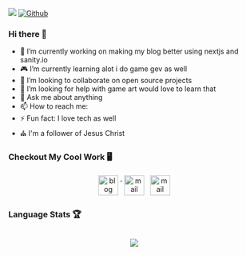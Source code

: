 ![](https://visitor-badge.laobi.icu/badge?page_id=cazterk.cazterk) [![Github](https://img.shields.io/github/followers/cazterk?label=Follow&style=social)](https://github.com/CharalambosIoannou)

### Hi there 👋

- 🔭 I’m currently working on making my blog better using nextjs and sanity.io
- 🎮 I’m currently learning alot i do game gev as well 
- 👯 I’m looking to collaborate on open source projects
- 🤔 I’m looking for help with game art would love to learn that
- 💬 Ask me about anything
- 📫 How to reach me: 
- ⚡ Fun fact: I love tech as well
- ⛪ I'm a follower of Jesus Christ 

### Checkout My Cool Work 🖥️
<p align="center">
 <a target="_blank" href="http://terklog.com/"  rel="noopener noreferrer"> <img src="https://cdn.jsdelivr.net/npm/simple-icons@v3/icons/blogger.svg" alt="blog" height="40" style="vertical-align:top; margin:4px"> </a>
 <a href="https://cazterk.itch.io/"> <img src="https://cdn.jsdelivr.net/npm/simple-icons@v3/icons/itch-dot-io.svg" alt="mail" height="40" style="vertical-align:top; margin:4px"></a>
  <a href="https://www.youtube.com/c/cazterk"> <img src="https://cdn.jsdelivr.net/npm/simple-icons@v3/icons/youtube.svg" alt="mail" height="40" style="vertical-align:top; margin:4px;"></a>
 
</p>

### Language Stats 🏆
<p align="center" >
      <br/>
     <img src="https://github-readme-stats.vercel.app/api/top-langs/?username=cazterk&theme=dark&layout=compact">                                                                                              
</p >



